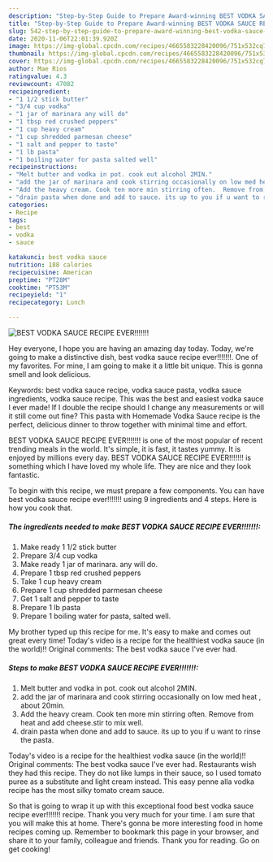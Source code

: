 ```yaml
---
description: "Step-by-Step Guide to Prepare Award-winning BEST VODKA SAUCE RECIPE EVER!!!!!!!"
title: "Step-by-Step Guide to Prepare Award-winning BEST VODKA SAUCE RECIPE EVER!!!!!!!"
slug: 542-step-by-step-guide-to-prepare-award-winning-best-vodka-sauce-recipe-ever
date: 2020-11-06T22:01:39.920Z
image: https://img-global.cpcdn.com/recipes/4665583228420096/751x532cq70/best-vodka-sauce-recipe-ever-recipe-main-photo.jpg
thumbnail: https://img-global.cpcdn.com/recipes/4665583228420096/751x532cq70/best-vodka-sauce-recipe-ever-recipe-main-photo.jpg
cover: https://img-global.cpcdn.com/recipes/4665583228420096/751x532cq70/best-vodka-sauce-recipe-ever-recipe-main-photo.jpg
author: Mae Rios
ratingvalue: 4.3
reviewcount: 47082
recipeingredient:
- "1 1/2 stick butter"
- "3/4 cup vodka"
- "1 jar of marinara any will do"
- "1 tbsp red crushed peppers"
- "1 cup heavy cream"
- "1 cup shredded parmesan cheese"
- "1 salt and pepper to taste"
- "1 lb pasta"
- "1 boiling water for pasta salted well"
recipeinstructions:
- "Melt butter and vodka in pot. cook out alcohol 2MIN."
- "add the jar of marinara and cook stirring occasionally on low med heat , about 20min."
- "Add the heavy cream. Cook ten more min stirring often.  Remove from heat and add cheese.stir to mix well."
- "drain pasta when done and add to sauce. its up to you if u want to rinse the pasta."
categories:
- Recipe
tags:
- best
- vodka
- sauce

katakunci: best vodka sauce 
nutrition: 188 calories
recipecuisine: American
preptime: "PT28M"
cooktime: "PT53M"
recipeyield: "1"
recipecategory: Lunch

---
```



![BEST VODKA SAUCE RECIPE EVER!!!!!!!](https://img-global.cpcdn.com/recipes/4665583228420096/751x532cq70/best-vodka-sauce-recipe-ever-recipe-main-photo.jpg)

Hey everyone, I hope you are having an amazing day today. Today, we're going to make a distinctive dish, best vodka sauce recipe ever!!!!!!!. One of my favorites. For mine, I am going to make it a little bit unique. This is gonna smell and look delicious.

Keywords: best vodka sauce recipe, vodka sauce pasta, vodka sauce ingredients, vodka sauce recipe. This was the best and easiest vodka sauce I ever made! If I double the recipe should I change any measurements or will it still come out fine? This pasta with Homemade Vodka Sauce recipe is the perfect, delicious dinner to throw together with minimal time and effort.

BEST VODKA SAUCE RECIPE EVER!!!!!!! is one of the most popular of recent trending meals in the world. It's simple, it is fast, it tastes yummy. It is enjoyed by millions every day. BEST VODKA SAUCE RECIPE EVER!!!!!!! is something which I have loved my whole life. They are nice and they look fantastic.


To begin with this recipe, we must prepare a few components. You can have best vodka sauce recipe ever!!!!!!! using 9 ingredients and 4 steps. Here is how you cook that.

<!--inarticleads1-->

##### The ingredients needed to make BEST VODKA SAUCE RECIPE EVER!!!!!!!:

1. Make ready 1 1/2 stick butter
1. Prepare 3/4 cup vodka
1. Make ready 1 jar of marinara. any will do.
1. Prepare 1 tbsp red crushed peppers
1. Take 1 cup heavy cream
1. Prepare 1 cup shredded parmesan cheese
1. Get 1 salt and pepper to taste
1. Prepare 1 lb pasta
1. Prepare 1 boiling water for pasta, salted well.


My brother typed up this recipe for me. It&#39;s easy to make and comes out great every time! Today&#39;s video is a recipe for the healthiest vodka sauce (in the world)!! Original comments: The best vodka sauce I&#39;ve ever had. 

<!--inarticleads2-->

##### Steps to make BEST VODKA SAUCE RECIPE EVER!!!!!!!:

1. Melt butter and vodka in pot. cook out alcohol 2MIN.
1. add the jar of marinara and cook stirring occasionally on low med heat , about 20min.
1. Add the heavy cream. Cook ten more min stirring often.  Remove from heat and add cheese.stir to mix well.
1. drain pasta when done and add to sauce. its up to you if u want to rinse the pasta.


Today&#39;s video is a recipe for the healthiest vodka sauce (in the world)!! Original comments: The best vodka sauce I&#39;ve ever had. Restaurants wish they had this recipe. They do not like lumps in their sauce, so I used tomato puree as a substitute and light cream instead. This easy penne alla vodka recipe has the most silky tomato cream sauce. 

So that is going to wrap it up with this exceptional food best vodka sauce recipe ever!!!!!!! recipe. Thank you very much for your time. I am sure that you will make this at home. There's gonna be more interesting food in home recipes coming up. Remember to bookmark this page in your browser, and share it to your family, colleague and friends. Thank you for reading. Go on get cooking!
